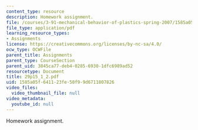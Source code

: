 ```yaml
---
content_type: resource
description: Homework assignment.
file: /courses/3-91-mechanical-behavior-of-plastics-spring-2007/1585a05f641123fe50f99d6711807826_29p15_1_2.pdf
file_type: application/pdf
learning_resource_types:
- Assignments
license: https://creativecommons.org/licenses/by-nc-sa/4.0/
ocw_type: OCWFile
parent_title: Assignments
parent_type: CourseSection
parent_uid: 3845ca77-deb4-0285-6930-1dfc6989ad52
resourcetype: Document
title: 29p15_1_2.pdf
uid: 1585a05f-6411-23fe-50f9-9d6711807826
video_files:
  video_thumbnail_file: null
video_metadata:
  youtube_id: null
---
```

Homework assignment.